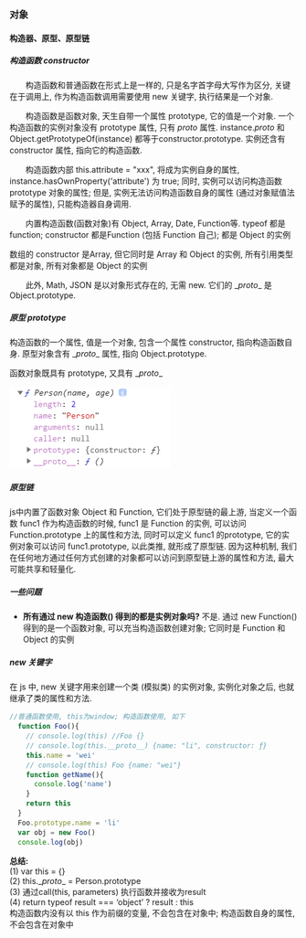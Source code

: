 ### 对象


#### 构造器、原型、原型链
##### 构造函数 constructor
&emsp;&emsp;构造函数和普通函数在形式上是一样的, 只是名字首字母大写作为区分, 关键在于调用上, 作为构造函数调用需要使用 new 关键字, 执行结果是一个对象. 

&emsp;&emsp;构造函数是函数对象, 天生自带一个属性 prototype, 它的值是一个对象. 一个构造函数的实例对象没有 prototype 属性, 只有 _proto_ 属性. instance._proto_ 和 Object.getPrototypeOf(instance) 都等于constructor.prototype. 实例还含有 constructor 属性, 指向它的构造函数. 

&emsp;&emsp;构造函数内部 this.attribute = "xxx", 将成为实例自身的属性, instance.hasOwnProperty('attribute') 为 true; 同时, 实例可以访问构造函数 prototype 对象的属性; 但是, 实例无法访问构造函数自身的属性 (通过对象赋值法赋予的属性), 只能构造器自身调用. 

&emsp;&emsp;内置构造函数(函数对象)有 Object, Array, Date, Function等. typeof 都是 function; constructor 都是Function (包括 Function 自己); 都是 Object 的实例 
<!-- 那么问题来了, 先有鸡还是先有蛋呢？...这些都不是自然的啊, 是设计语言的人定义的....是不是就把Function自身赋给它的constructor属性了呢 -->
数组的 constructor 是Array, 但它同时是 Array 和 Object 的实例, 所有引用类型都是对象, 所有对象都是 Object 的实例


&emsp;&emsp;此外, Math, JSON 是以对象形式存在的, 无需 new. 它们的 \__proto__ 是 Object.prototype. 

##### 原型 prototype
构造函数的一个属性, 值是一个对象, 包含一个属性 constructor, 指向构造函数自身. 原型对象含有 \__proto__ 属性, 指向 Object.prototype. 

函数对象既具有 prototype, 又具有 \__proto__

![](./img/object1.png)

##### 原型链
js中内置了函数对象 Object 和 Function, 它们处于原型链的最上游, 当定义一个函数 func1 作为构造函数的时候, func1 是 Function 的实例, 可以访问 Function.prototype 上的属性和方法, 同时可以定义 func1 的prototype, 它的实例对象可以访问 func1.prototype, 以此类推, 就形成了原型链. 因为这种机制, 我们在任何地方通过任何方式创建的对象都可以访问到原型链上游的属性和方法, 最大可能共享和轻量化.

##### 一些问题
- **所有通过 new 构造函数() 得到的都是实例对象吗?**
不是. 通过 new Function() 得到的是一个函数对象, 可以充当构造函数创建对象; 它同时是 Function 和 Object 的实例

##### new 关键字
在 js 中, new 关键字用来创建一个类 (模拟类) 的实例对象, 实例化对象之后, 也就继承了类的属性和方法.
```js
//普通函数使用, this为window; 构造函数使用, 如下
  function Foo(){    
    // console.log(this) //Foo {}
    // console.log(this.__proto__) {name: "li", constructor: ƒ}
    this.name = 'wei'
    // console.log(this) Foo {name: "wei"}    
    function getName(){
      console.log('name')
    }    
    return this
  }
  Foo.prototype.name = 'li'
  var obj = new Foo()
  console.log(obj)

```
**总结:**  
(1) var this = {}  
(2) this.\__proto__ = Person.prototype  
(3) 通过call(this, parameters) 执行函数并接收为result  
(4) return typeof result === ‘object’ ? result : this  
构造函数内没有以 this 作为前缀的变量, 不会包含在对象中; 构造函数自身的属性, 不会包含在对象中

